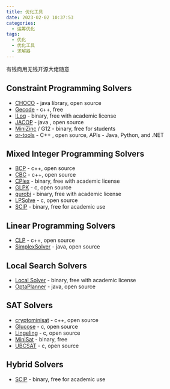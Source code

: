 ```yaml
---
title: 优化工具
date: 2023-02-02 10:37:53
categories:
  - 运筹优化
tags: 
  - 优化
  - 优化工具
  - 求解器
---
```


有钱商用无钱开源大佬随意

## Constraint Programming Solvers


- [CHOCO](https://choco-solver.org/docs/getting-started/ "CHOCO") - java library, open source
- [Gecode](https://www.gecode.org/index.html "Gecode") - c++, free
- [ILog](https://www.ibm.com/support/pages/how-do-i-download-cplex-optimization-studio?mhsrc=ibmsearch_a&mhq=ILOG "ILOG") - binary, free with academic license
- [JACOP](https://osolpro.atlassian.net/wiki/spaces/JACOP/pages/26279944/JaCoP+-+Java+Constraint+Programming+solver "JACOP") - java , open source
- [MiniZinc](https://www.minizinc.org/ "MiniZinc") / G12 - binary, free for students
- [or-tools](https://github.com/google/or-tools "or-tools") - C++ , open source, APIs - Java, Python, and .NET


## Mixed Integer Programming Solvers
- [BCP](https://www.coin-or.org/Bcp/ "BCP") - c++, open source
- [CBC](https://www.coin-or.org/Cbc/ "CBC") - c++, open source
- [CPlex](https://www.ibm.com/products?q=Cplex "CPlex") - binary, free with academic license
- [GLPK](https://www.gnu.org/software/glpk/ "GLPK") - c, open source
- [gurobi](https://www.gurobi.com/ "Gurobi") - binary, free with academic license
- [LPSolve](https://sourceforge.net/projects/lpsolve/ "LPSolve") - c, open source
- [SCIP](https://www.scipopt.org/ "SCIP") - binary, free for academic use

## Linear Programming Solvers
- [CLP](https://github.com/coin-or/Clp "Clp") - c++, open source
- [SimplexSolver](https://opensource.googleblog.com/2009/06/introducing-apache-commons-math.html "SimplexSolver") - java, open source

## Local Search Solvers
- [Local Solver](https://www.localsolver.com/ "Local Solver") - binary, free with academic license
- [OptaPlanner](https://www.optaplanner.org/ "OptaPlanner") - java, open source

## SAT Solvers
- [cryptominisat](https://github.com/msoos/cryptominisat "cryptominisat") - c++, open source
- [Glucose](https://www.labri.fr/perso/lsimon/research/glucose/ "Glucose") - c, open source
- [Lingeling](http://fmv.jku.at/lingeling/ "Lingeling") - c, open source
- [MiniSat](http://minisat.se/ "MiniSat") - binary, free
- [UBCSAT](http://ubcsat.dtompkins.com/ "UBCSAT") - c, open source

## Hybrid Solvers
- [SCIP](https://www.scipopt.org/ "SCIP") - binary, free for academic use



